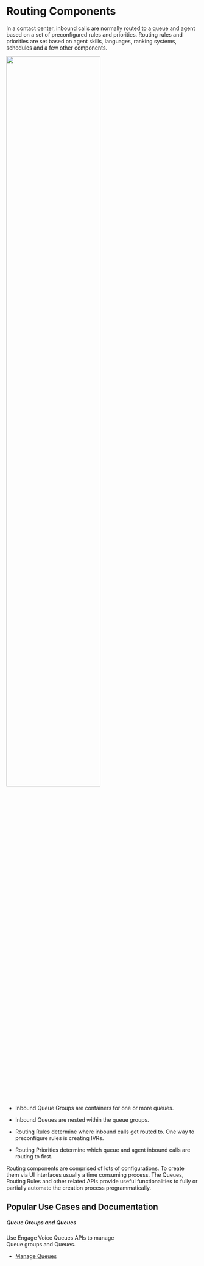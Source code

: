 # Routing Components

In a contact center, inbound calls are normally routed to a queue and agent based on a set of preconfigured rules and priorities. Routing rules and priorities are set based on agent skills, languages, ranking systems, schedules and a few other components.

<img class="img-fluid" width="70%" src="../../images/rounting-components.png">

-   Inbound Queue Groups are containers for one or more queues.

-   Inbound Queues are nested within the queue groups.

-   Routing Rules determine where inbound calls get routed to. One way to preconfigure rules is creating IVRs.

-   Routing Priorities determine which queue and agent inbound calls are routing to first.

Routing components are comprised of lots of configurations. To create them via UI interfaces usually a time consuming process. The Queues, Routing Rules and other related APIs provide useful functionalities to fully or partially automate the creation process programmatically.

## Popular Use Cases and Documentation

<div class="card-deck">
  <div class="card" style="width: 18rem;">
    <div class="card-body pt-0 pb-0">
      <h5 class="card-title">Queue Groups and Queues</h5>
      <p class="card-text">Use Engage Voice Queues APIs to manage Queue groups and Queues.</p>
      <ul class="pl-0 ml-4">
      <li><a href="./queues/" class="card-link">Manage Queues</a></li>
      </ul>
    </div>
  </div>
</div>

